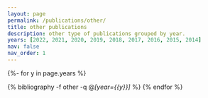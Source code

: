 ```yaml
---
layout: page
permalink: /publications/other/
title: other publications
description: other type of publications grouped by year.
years: [2022, 2021, 2020, 2019, 2018, 2017, 2016, 2015, 2014]
nav: false
nav_order: 1
---
```

<!-- _pages/publications.md -->
<div class="publications">

{%- for y in page.years %}
  <!-- <h2 class="year">{{y}}</h2> -->
  {% bibliography -f other -q @*[year={{y}}]* %}
{% endfor %}

</div>
